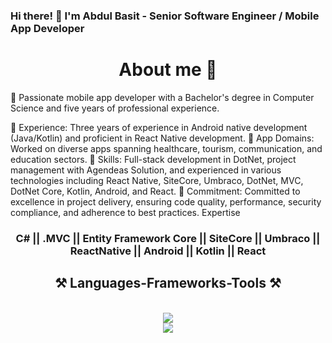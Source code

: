 ### Hi there! 👋 I'm Abdul Basit - Senior Software Engineer / Mobile App Developer
<h1 align="center"> About me 👦</h1>
🚀 Passionate mobile app developer with a Bachelor's degree in Computer Science and five years of professional experience.

 💼 Experience: 
Three years of experience in Android native development (Java/Kotlin) and proficient in React Native development.
 📱 App Domains: 
Worked on diverse apps spanning healthcare, tourism, communication, and education sectors.
 🌟 Skills: 
Full-stack development in DotNet, project management with Agendeas Solution, and experienced in various technologies including React Native, SiteCore, Umbraco, DotNet, MVC, DotNet Core, Kotlin, Android, and React.
 📢 Commitment: 
Committed to excellence in project delivery, ensuring code quality, performance, security compliance, and adherence to best practices.
Expertise
<h3 align="center"> C# || .MVC || Entity Framework Core || SiteCore || Umbraco || ReactNative ||  Android || Kotlin || React  </h3>
   <div align="center">
<h2 align="center">⚒️ Languages-Frameworks-Tools ⚒️</h2>
<br/>
<div align="center">
    <img src="https://skillicons.dev/icons?i=nodejs,github,python,javascript,typescript,express,firebase,mongodb,c,java" /><br>
    <img src="https://skillicons.dev/icons?i=react,r,bootstrap,mui,mysql,flask,html,css,vscode,figma,git" />
</div>
